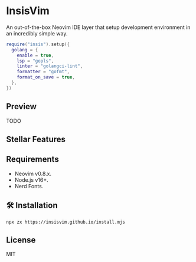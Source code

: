 # InsisVim

An out-of-the-box Neovim IDE layer that setup development environment in an incredibly simple way.

```lua
require("insis").setup({
  golang = {
    enable = true,
    lsp = "gopls",
    linter = "golangci-lint",
    formatter = "gofmt",
    format_on_save = true,
  },
})
```
## Preview

TODO

##  Stellar Features

## Requirements

- Neovim v0.8.x.
- Node.js v16+.
- Nerd Fonts.

## 🛠 Installation

`npx zx https://insisvim.github.io/install.mjs`

## License

MIT


